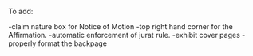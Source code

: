 To add:

-claim nature box for Notice of Motion
-top right hand corner for the Affirmation.
-automatic enforcement of jurat rule.
-exhibit cover pages
-properly format the backpage


